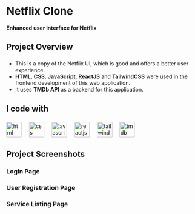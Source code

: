 <h1 align="left">Netflix Clone</h1>
<b align="left">Enhanced user interface for Netflix</b>

<h2 align="left">Project Overview</h2>

###

<p align="left">
  <ul>
    <li>This is a copy of the Netflix UI, which is good and offers a better user experience.</li>
    <li><b>HTML</b>, <b>CSS</b>, <b>JavaScript</b>, <b>ReactJS</b> and <b>TailwindCSS</b> were used in the frontend development of this web application.</li>
    <li>It uses <b>TMDb API</b> as a backend for this application.</li>
  </ul>
</p>

###

<h2 align="left">I code with</h2>

###

<div align="left">
  <img src="https://cdn.jsdelivr.net/gh/devicons/devicon/icons/html5/html5-original.svg" height="40" alt="html logo"  />
  <img width="12" />
  <img src="https://cdn.jsdelivr.net/gh/devicons/devicon/icons/css3/css3-original.svg" height="40" alt="css logo"  />
  <img width="12" />
  <img src="https://cdn.jsdelivr.net/gh/devicons/devicon/icons/javascript/javascript-original.svg" height="40" alt="javascript logo"  />
  <img width="12" />
  <img src="https://cdn.jsdelivr.net/gh/devicons/devicon/icons/react/react-original.svg" height="40" alt="reactjs logo"  />
  <img width="12" />
  <img src="https://upload.wikimedia.org/wikipedia/commons/d/d5/Tailwind_CSS_Logo.svg" height="40" alt="tailwindcss logo"  />
  <img width="12" />
  <img src="https://upload.wikimedia.org/wikipedia/commons/8/89/Tmdb.new.logo.svg" height="40" alt="tmdb logo"  />
</div>

###

<h2 align="left">Project Screenshots</h2>

###

<div align="left">
  <h3 align="left">Login Page</h3>
<!--   <img src="https://github.com/HariBalaji96/Zappy-Home/assets/110282557/3401e931-124a-4fda-b998-2992e775eb70" height="300" alt="login page"  /> -->
  
  ###
  
  <h3 align="left">User Registration Page</h3>
<!--   <img src="https://github.com/HariBalaji96/Zappy-Home/assets/110282557/6aa6100c-8660-49b0-8c17-deb05fd7d748" height="300" alt="user registration page"  /> -->

  ###
  
  <h3 align="left">Service Listing Page</h3>
<!--   <img src="https://github.com/HariBalaji96/Zappy-Home/assets/110282557/2c647e4a-c62d-4caf-b77e-352c63111320" height="300" alt="Service Listing Page"> -->

</div>
